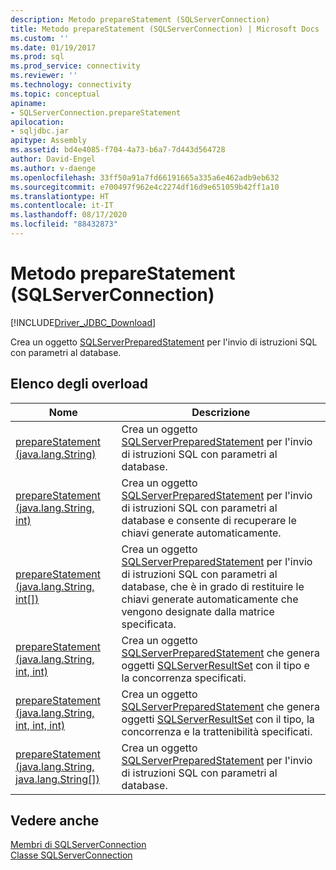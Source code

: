 ```yaml
---
description: Metodo prepareStatement (SQLServerConnection)
title: Metodo prepareStatement (SQLServerConnection) | Microsoft Docs
ms.custom: ''
ms.date: 01/19/2017
ms.prod: sql
ms.prod_service: connectivity
ms.reviewer: ''
ms.technology: connectivity
ms.topic: conceptual
apiname:
- SQLServerConnection.prepareStatement
apilocation:
- sqljdbc.jar
apitype: Assembly
ms.assetid: bd4e4085-f704-4a73-b6a7-7d443d564728
author: David-Engel
ms.author: v-daenge
ms.openlocfilehash: 33ff50a91a7fd66191665a335a6e462adb9eb632
ms.sourcegitcommit: e700497f962e4c2274df16d9e651059b42ff1a10
ms.translationtype: HT
ms.contentlocale: it-IT
ms.lasthandoff: 08/17/2020
ms.locfileid: "88432873"
---
```

# <a name="preparestatement-method-sqlserverconnection"></a>Metodo prepareStatement (SQLServerConnection)
[!INCLUDE[Driver_JDBC_Download](../../../includes/driver_jdbc_download.md)]

  Crea un oggetto [SQLServerPreparedStatement](../../../connect/jdbc/reference/sqlserverpreparedstatement-class.md) per l'invio di istruzioni SQL con parametri al database.  
  
## <a name="overload-list"></a>Elenco degli overload  
  
|Nome|Descrizione|  
|----------|-----------------|  
|[prepareStatement (java.lang.String)](../../../connect/jdbc/reference/preparestatement-method-java-lang-string.md)|Crea un oggetto [SQLServerPreparedStatement](../../../connect/jdbc/reference/sqlserverpreparedstatement-class.md) per l'invio di istruzioni SQL con parametri al database.|  
|[prepareStatement (java.lang.String, int)](../../../connect/jdbc/reference/preparestatement-method-java-lang-string-int.md)|Crea un oggetto [SQLServerPreparedStatement](../../../connect/jdbc/reference/sqlserverpreparedstatement-class.md) per l'invio di istruzioni SQL con parametri al database e consente di recuperare le chiavi generate automaticamente.|  
|[prepareStatement (java.lang.String, int&#91;&#93;)](../../../connect/jdbc/reference/preparestatement-method-java-lang-string.md)|Crea un oggetto [SQLServerPreparedStatement](../../../connect/jdbc/reference/sqlserverpreparedstatement-class.md) per l'invio di istruzioni SQL con parametri al database, che è in grado di restituire le chiavi generate automaticamente che vengono designate dalla matrice specificata.|  
|[prepareStatement (java.lang.String, int, int)](../../../connect/jdbc/reference/preparestatement-method-java-lang-string-int-int.md)|Crea un oggetto [SQLServerPreparedStatement](../../../connect/jdbc/reference/sqlserverpreparedstatement-class.md) che genera oggetti [SQLServerResultSet](../../../connect/jdbc/reference/sqlserverresultset-class.md) con il tipo e la concorrenza specificati.|  
|[prepareStatement (java.lang.String, int, int, int)](../../../connect/jdbc/reference/preparestatement-method-java-lang-string-int-int-int.md)|Crea un oggetto [SQLServerPreparedStatement](../../../connect/jdbc/reference/sqlserverpreparedstatement-class.md) che genera oggetti [SQLServerResultSet](../../../connect/jdbc/reference/sqlserverresultset-class.md) con il tipo, la concorrenza e la trattenibilità specificati.|  
|[prepareStatement (java.lang.String, java.lang.String&#91;&#93;)](../../../connect/jdbc/reference/preparestatement-method-java-lang-string-java-lang-string.md)|Crea un oggetto [SQLServerPreparedStatement](../../../connect/jdbc/reference/sqlserverpreparedstatement-class.md) per l'invio di istruzioni SQL con parametri al database.|  
  
## <a name="see-also"></a>Vedere anche  
 [Membri di SQLServerConnection](../../../connect/jdbc/reference/sqlserverconnection-members.md)   
 [Classe SQLServerConnection](../../../connect/jdbc/reference/sqlserverconnection-class.md)  
  
  
